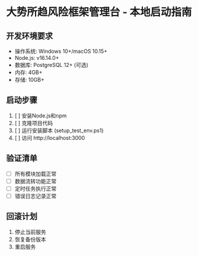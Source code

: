 # 大势所趋风险框架管理台 - 本地启动指南

## 开发环境要求
- 操作系统: Windows 10+/macOS 10.15+
- Node.js: v16.14.0+
- 数据库: PostgreSQL 12+ (可选)
- 内存: 4GB+
- 存储: 10GB+

## 启动步骤
1. [ ] 安装Node.js和npm
2. [ ] 克隆项目代码
3. [ ] 运行安装脚本 (setup_test_env.ps1)
4. [ ] 访问 http://localhost:3000

## 验证清单
- [ ] 所有模块加载正常
- [ ] 数据流转功能正常
- [ ] 定时任务执行正常
- [ ] 错误日志记录正常

## 回滚计划
1. 停止当前服务
2. 恢复备份版本
3. 重启服务